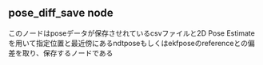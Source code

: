 ## pose_diff_save node

このノードはposeデータが保存させれているcsvファイルと2D Pose Estimateを用いて指定位置と最近傍にあるndtposeもしくはekfposeのreferenceとの偏差を取り、保存するノードである